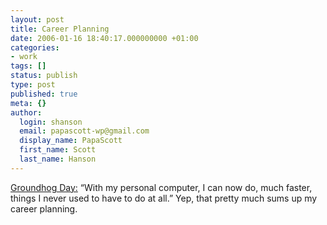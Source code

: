```yaml
---
layout: post
title: Career Planning
date: 2006-01-16 18:40:17.000000000 +01:00
categories:
- work
tags: []
status: publish
type: post
published: true
meta: {}
author:
  login: shanson
  email: papascott-wp@gmail.com
  display_name: PapaScott
  first_name: Scott
  last_name: Hanson
---
```

<p><a href="http://homepage.mac.com/dave_rogers/" title="Groundhog Day">Groundhog Day:</a> &ldquo;With my personal computer, I can now do, much faster, things I never used to have to do at all.&rdquo; Yep, that pretty much sums up my career planning.</p>

